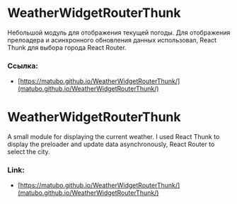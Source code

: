 # WeatherWidgetRouterThunk

Небольшой модуль для отображения текущей погоды. 
Для отображения прелоадера и асинхронного обновления данных использовал, React Thunk для выбора города React Router. 

### Ссылка:
- [https://matubo.github.io/WeatherWidgetRouterThunk/](matubo.github.io/WeatherWidgetRouterThunk/)

# WeatherWidgetRouterThunk

A small module for displaying the current weather.
I used React Thunk to display the preloader and update data asynchronously, React Router to select the city.

### Link:
- [https://matubo.github.io/WeatherWidgetRouterThunk/](matubo.github.io/WeatherWidgetRouterThunk/)
